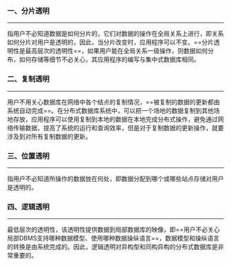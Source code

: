 ### 一、分片透明

---

指用户不必知道数据是如何分片的，它们对数据的操作在全局关系上进行，即关系如何分片对用户是透明的，因此，当分片改变时，应用程序可以不变。==分片透明性是最高层次的透明性==，如果用户能在全局关系一级操作，则数据如何分布，如何存储等细节不必关心，其应用程序的编写与集中式数据库相同。



### 二、复制透明

---

用户不用关心数据库在网络中各个结点的复制情况，==被复制的数据的更新都由系统自动完成==。在分布式数据库系统中，可以把一个场地的数据复制到其他场地存放，应用程序可以使用复制到本地的数据在本地完成分布式操作，避免通过网络传输数据，提高了系统的运行和查询效率，但是对于复制数据的更新操作，就要涉及到对所有复制数据的更新。



### 三、位置透明

---

指用户不必知道所操作的数据放在何处，即数据分配到哪个或哪些站点存储对用户是透明的。



### 四、逻辑透明

---

最低层次的透明性，该透明性提供数据到局部数据库的映像，即==用户不必关心局部DBMS支持哪种数据模型、使用哪种数据操纵语言==，数据模型和操纵语言的转换是由系统完成的。因此，逻辑透明对异构型和同构异构的分布式数据库是非常重要的。